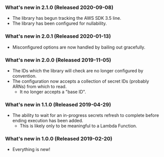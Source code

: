 ﻿### What's new in 2.1.0 (Released 2020-09-08)

* The library has begun tracking the AWS SDK 3.5 line.
* The library has been configured for nullability.

### What's new in 2.0.1 (Released 2020-01-13)

* Misconfigured options are now handled by bailing out gracefully.

### What's new in 2.0.0 (Released 2019-11-05)

* The IDs which the library will check are no longer configured by convention.
* The configuration now accepts a collection of secret IDs (probably ARNs) from which to read.
  * It no longer accepts a "base ID".

### What's new in 1.1.0 (Released 2019-04-29)

* The ability to wait for an in-progress secrets refresh to complete before ending execution has been added.
  * This is likely only to be meaningful to a Lambda Function.

### What's new in 1.0.0 (Released 2019-02-20)

* Everything is new!
